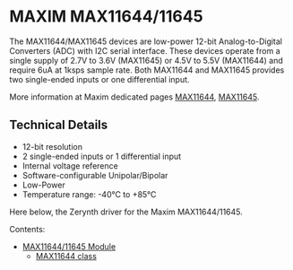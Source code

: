 # MAXIM MAX11644/11645

The MAX11644/MAX11645 devices are low-power 12-bit Analog-to-Digital Converters (ADC) with I2C serial interface.
These devices operate from a single supply of 2.7V to 3.6V (MAX11645) or 4.5V to 5.5V (MAX11644) and require 6uA at 1ksps sample rate. Both MAX11644 and MAX11645 provides two single-ended inputs or one differential input.

More information at Maxim dedicated pages [MAX11644](https://www.maximintegrated.com/en/products/analog/data-converters/analog-to-digital-converters/MAX11644.html),
[MAX11645](https://www.maximintegrated.com/en/products/analog/data-converters/analog-to-digital-converters/MAX11645.html).

## Technical Details


* 12-bit resolution
* 2 single-ended inputs or 1 differential input
* Internal voltage reference
* Software-configurable Unipolar/Bipolar
* Low-Power
* Temperature range: -40°C to +85°C

Here below, the Zerynth driver for the Maxim MAX11644/11645.


Contents:

-   [MAX11644/11645 Module](/latest/reference/libs/maxim/max11644/docs/max11644/)
    -   [MAX11644 class](/latest/reference/libs/maxim/max11644/docs/max11644/#max11644-class)
<!--stackedit_data:
eyJoaXN0b3J5IjpbLTc1MDIwNDA5Ml19
-->